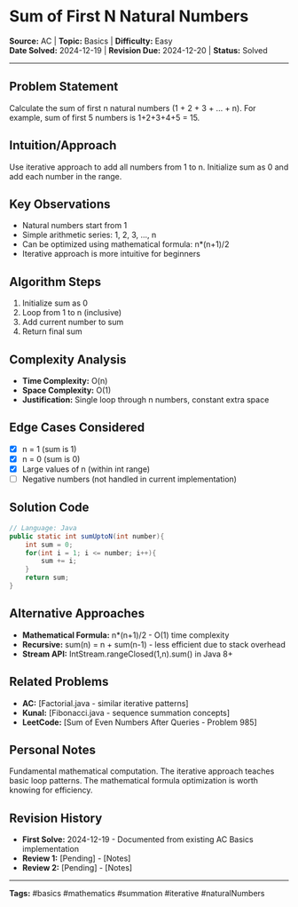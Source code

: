 # Sum of First N Natural Numbers

**Source:** AC | **Topic:** Basics | **Difficulty:** Easy  
**Date Solved:** 2024-12-19 | **Revision Due:** 2024-12-20 | **Status:** Solved

---

## Problem Statement
Calculate the sum of first n natural numbers (1 + 2 + 3 + ... + n). For example, sum of first 5 numbers is 1+2+3+4+5 = 15.

## Intuition/Approach
Use iterative approach to add all numbers from 1 to n. Initialize sum as 0 and add each number in the range.

## Key Observations
- Natural numbers start from 1
- Simple arithmetic series: 1, 2, 3, ..., n
- Can be optimized using mathematical formula: n*(n+1)/2
- Iterative approach is more intuitive for beginners

## Algorithm Steps
1. Initialize sum as 0
2. Loop from 1 to n (inclusive)
3. Add current number to sum
4. Return final sum

## Complexity Analysis
- **Time Complexity:** O(n)
- **Space Complexity:** O(1)
- **Justification:** Single loop through n numbers, constant extra space

## Edge Cases Considered
- [x] n = 1 (sum is 1)
- [x] n = 0 (sum is 0)
- [x] Large values of n (within int range)
- [ ] Negative numbers (not handled in current implementation)

## Solution Code

```java
// Language: Java
public static int sumUptoN(int number){
    int sum = 0;
    for(int i = 1; i <= number; i++){
        sum += i;
    }
    return sum;
}
```

## Alternative Approaches
- **Mathematical Formula:** n*(n+1)/2 - O(1) time complexity
- **Recursive:** sum(n) = n + sum(n-1) - less efficient due to stack overhead
- **Stream API:** IntStream.rangeClosed(1,n).sum() in Java 8+

## Related Problems
- **AC:** [Factorial.java - similar iterative patterns]
- **Kunal:** [Fibonacci.java - sequence summation concepts]
- **LeetCode:** [Sum of Even Numbers After Queries - Problem 985]

## Personal Notes
Fundamental mathematical computation. The iterative approach teaches basic loop patterns. The mathematical formula optimization is worth knowing for efficiency.

## Revision History
- **First Solve:** 2024-12-19 - Documented from existing AC Basics implementation
- **Review 1:** [Pending] - [Notes]
- **Review 2:** [Pending] - [Notes]

---
**Tags:** #basics #mathematics #summation #iterative #naturalNumbers 